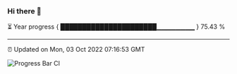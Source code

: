 ### Hi there 👋

⏳ Year progress { ██████████████████████▁▁▁▁▁▁▁▁ } 75.43 %

---

⏰ Updated on Mon, 03 Oct 2022 07:16:53 GMT

![Progress Bar CI](https://github.com/liununu/liununu/workflows/Progress%20Bar%20CI/badge.svg)
